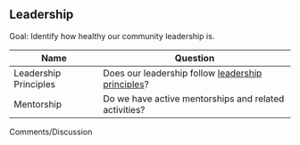 ## Leadership

Goal: Identify how healthy our community leadership is.

Name | Question
--- | ---
Leadership Principles | Does our leadership follow [leadership principles](https://github.com/chaoss/wg-diversity-inclusion/blob/master/assets/leadership-principles.md)?
Mentorship | Do we have active mentorships and related activities?

Comments/Discussion
